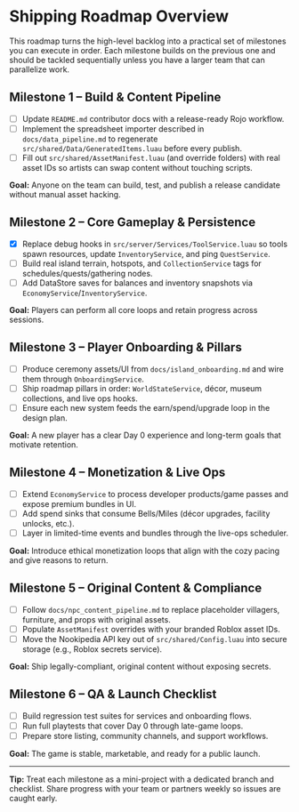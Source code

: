 # Shipping Roadmap Overview

This roadmap turns the high-level backlog into a practical set of milestones you can execute in order. Each milestone builds on the previous one and should be tackled sequentially unless you have a larger team that can parallelize work.

## Milestone 1 – Build & Content Pipeline
- [ ] Update `README.md` contributor docs with a release-ready Rojo workflow.
- [ ] Implement the spreadsheet importer described in `docs/data_pipeline.md` to regenerate `src/shared/Data/GeneratedItems.luau` before every publish.
- [ ] Fill out `src/shared/AssetManifest.luau` (and override folders) with real asset IDs so artists can swap content without touching scripts.

**Goal:** Anyone on the team can build, test, and publish a release candidate without manual asset hacking.

## Milestone 2 – Core Gameplay & Persistence
- [x] Replace debug hooks in `src/server/Services/ToolService.luau` so tools spawn resources, update `InventoryService`, and ping `QuestService`.
- [ ] Build real island terrain, hotspots, and `CollectionService` tags for schedules/quests/gathering nodes.
- [ ] Add DataStore saves for balances and inventory snapshots via `EconomyService`/`InventoryService`.

**Goal:** Players can perform all core loops and retain progress across sessions.

## Milestone 3 – Player Onboarding & Pillars
- [ ] Produce ceremony assets/UI from `docs/island_onboarding.md` and wire them through `OnboardingService`.
- [ ] Ship roadmap pillars in order: `WorldStateService`, décor, museum collections, and live ops hooks.
- [ ] Ensure each new system feeds the earn/spend/upgrade loop in the design plan.

**Goal:** A new player has a clear Day 0 experience and long-term goals that motivate retention.

## Milestone 4 – Monetization & Live Ops
- [ ] Extend `EconomyService` to process developer products/game passes and expose premium bundles in UI.
- [ ] Add spend sinks that consume Bells/Miles (décor upgrades, facility unlocks, etc.).
- [ ] Layer in limited-time events and bundles through the live-ops scheduler.

**Goal:** Introduce ethical monetization loops that align with the cozy pacing and give reasons to return.

## Milestone 5 – Original Content & Compliance
- [ ] Follow `docs/npc_content_pipeline.md` to replace placeholder villagers, furniture, and props with original assets.
- [ ] Populate `AssetManifest` overrides with your branded Roblox asset IDs.
- [ ] Move the Nookipedia API key out of `src/shared/Config.luau` into secure storage (e.g., Roblox secrets service).

**Goal:** Ship legally-compliant, original content without exposing secrets.

## Milestone 6 – QA & Launch Checklist
- [ ] Build regression test suites for services and onboarding flows.
- [ ] Run full playtests that cover Day 0 through late-game loops.
- [ ] Prepare store listing, community channels, and support workflows.

**Goal:** The game is stable, marketable, and ready for a public launch.

---

**Tip:** Treat each milestone as a mini-project with a dedicated branch and checklist. Share progress with your team or partners weekly so issues are caught early.
